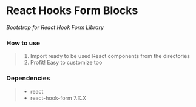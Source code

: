 # React Hooks Form Blocks

_Bootstrap for React Hook Form Library_

### How to use

> 1. Import ready to be used React components from the directories
> 2. Profit! Easy to customize too

### Dependencies

> - react
> - react-hook-form 7.X.X

